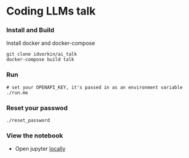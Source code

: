 # Coding LLMs talk

### Install and Build

Install docker and docker-compose

    git clone idvorkin/ai_talk
    docker-compose build talk

### Run

    # set your OPENAPI_KEY, it's passed in as an environment variable
    ./run.me

### Reset your passwod

    ./reset_password

### View the notebook

* Open jupyter [locally](http://localhost:8888)

